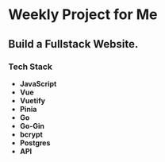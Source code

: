 # Weekly Project for Me

## Build a Fullstack Website.

### **Tech Stack**

- **JavaScript**
- **Vue**
- **Vuetify**
- **Pinia**
- **Go**
- **Go-Gin**
- **bcrypt**
- **Postgres**
- **API**
